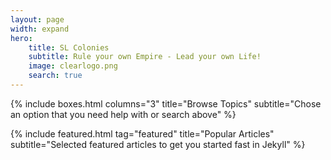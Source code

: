 ```yaml
---
layout: page
width: expand
hero:
    title: SL Colonies
    subtitle: Rule your own Empire - Lead your own Life!
    image: clearlogo.png
    search: true
---
```


{% include boxes.html columns="3" title="Browse Topics" subtitle="Chose an option that you need help with or search above" %}

{% include featured.html tag="featured" title="Popular Articles" subtitle="Selected featured articles to get you started fast in Jekyll" %}
